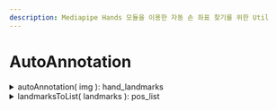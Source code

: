 ```yaml
---
description: Mediapipe Hands 모듈을 이용한 자동 손 좌표 찾기를 위한 Util
---
```


# AutoAnnotation

<details>

<summary>autoAnnotation( img ): hand_landmarks</summary>

#### I. Description

* img를 입력받아 Google의 Mediapipe Hand 모듈을 활용해 Hand Landmarks( 21개 )를 찾아 반환하는 메서드
* 좌표를 찾을 수 없는 경우 예측 값이 음수로 나타나게 되어 제대로 찾았는지 확인할 수 있다.
* 예측 값은 정규화된 수 \[0.0 \~ 1.0]로 나타난다.

#### II. Input

* img: ndArray
  * 이미지 배

#### III. Output

* **hand**_**landmarks: mediapipe hand**_** landmarks**

</details>

<details>

<summary>landmarksToList( landmarks ): pos_list</summary>

#### I. Description

* Mediapipe Hands를 통해 예측한 결과는 자체 데이터 포맷으로 나오게 되는데, 이를 사용 상의 편의성을 위해 List로 변환해주는 작업을 진행하는 메서드&#x20;
* Point를 찾지 못했을 경우 예측 좌표가 음수로 나오게 되는데, 이 경우 찾지 못한 좌표는 0.5, 0.5로 초기화해 차후 수정을 할 수 있도록 만들어 둔다.

#### II. Input

* **landmarks: **_**mediapipe hand**_** landmarks**

#### III. Output

* _**pos\_list: List\[\[x, y], ... ]**_

_****_

</details>
